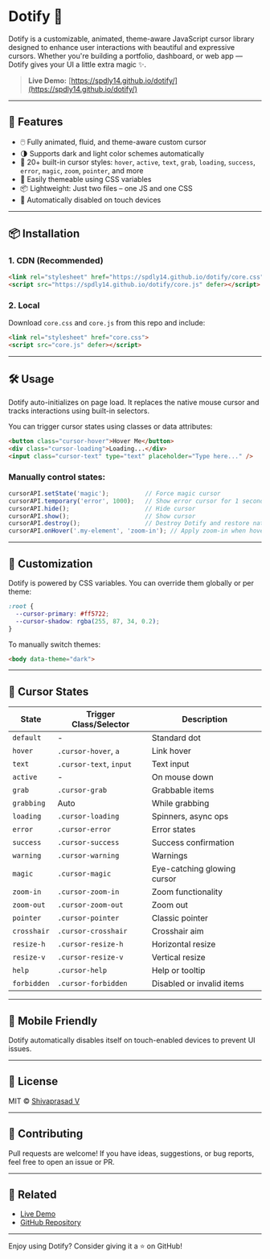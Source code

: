 # Dotify 🎯

Dotify is a customizable, animated, theme-aware JavaScript cursor library designed to enhance user interactions with beautiful and expressive cursors. Whether you're building a portfolio, dashboard, or web app — Dotify gives your UI a little extra magic ✨.

> **Live Demo:** [https://spdly14.github.io/dotify/](https://spdly14.github.io/dotify/)

---

## 🚀 Features

- 🖱️ Fully animated, fluid, and theme-aware custom cursor
- 🌗 Supports dark and light color schemes automatically
- 🔁 20+ built-in cursor styles: `hover`, `active`, `text`, `grab`, `loading`, `success`, `error`, `magic`, `zoom`, `pointer`, and more
- 🎨 Easily themeable using CSS variables
- 📦 Lightweight: Just two files – one JS and one CSS
- 📱 Automatically disabled on touch devices

---

## 📦 Installation

### 1. CDN (Recommended)

```html
<link rel="stylesheet" href="https://spdly14.github.io/dotify/core.css">
<script src="https://spdly14.github.io/dotify/core.js" defer></script>
```

### 2. Local

Download `core.css` and `core.js` from this repo and include:

```html
<link rel="stylesheet" href="core.css">
<script src="core.js" defer></script>
```

---

## 🛠️ Usage

Dotify auto-initializes on page load. It replaces the native mouse cursor and tracks interactions using built-in selectors.

You can trigger cursor states using classes or data attributes:

```html
<button class="cursor-hover">Hover Me</button>
<div class="cursor-loading">Loading...</div>
<input class="cursor-text" type="text" placeholder="Type here..." />
```

### Manually control states:

```js
cursorAPI.setState('magic');          // Force magic cursor
cursorAPI.temporary('error', 1000);   // Show error cursor for 1 second
cursorAPI.hide();                     // Hide cursor
cursorAPI.show();                     // Show cursor
cursorAPI.destroy();                  // Destroy Dotify and restore native cursor
cursorAPI.onHover('.my-element', 'zoom-in'); // Apply zoom-in when hovering
```

---

## 🎨 Customization

Dotify is powered by CSS variables. You can override them globally or per theme:

```css
:root {
  --cursor-primary: #ff5722;
  --cursor-shadow: rgba(255, 87, 34, 0.2);
}
```

To manually switch themes:

```html
<body data-theme="dark">
```

---

## 🎯 Cursor States

| State       | Trigger Class/Selector   | Description                 |
|-------------|--------------------------|-----------------------------|
| `default`   | -                        | Standard dot                |
| `hover`     | `.cursor-hover`, `a`     | Link hover                  |
| `text`      | `.cursor-text`, `input`  | Text input                  |
| `active`    | -                        | On mouse down               |
| `grab`      | `.cursor-grab`           | Grabbable items             |
| `grabbing`  | Auto                     | While grabbing              |
| `loading`   | `.cursor-loading`        | Spinners, async ops         |
| `error`     | `.cursor-error`          | Error states                |
| `success`   | `.cursor-success`        | Success confirmation        |
| `warning`   | `.cursor-warning`        | Warnings                    |
| `magic`     | `.cursor-magic`          | Eye-catching glowing cursor |
| `zoom-in`   | `.cursor-zoom-in`        | Zoom functionality          |
| `zoom-out`  | `.cursor-zoom-out`       | Zoom out                    |
| `pointer`   | `.cursor-pointer`        | Classic pointer             |
| `crosshair` | `.cursor-crosshair`      | Crosshair aim               |
| `resize-h`  | `.cursor-resize-h`       | Horizontal resize           |
| `resize-v`  | `.cursor-resize-v`       | Vertical resize             |
| `help`      | `.cursor-help`           | Help or tooltip             |
| `forbidden` | `.cursor-forbidden`      | Disabled or invalid items   |

---

## 📱 Mobile Friendly

Dotify automatically disables itself on touch-enabled devices to prevent UI issues.

---

## 📄 License

MIT © [Shivaprasad V](https://github.com/spdly14)

---

## 🙌 Contributing

Pull requests are welcome! If you have ideas, suggestions, or bug reports, feel free to open an issue or PR.

---

## 🔗 Related

- [Live Demo](https://spdly14.github.io/dotify/)
- [GitHub Repository](https://github.com/spdly14/dotify)

---

Enjoy using Dotify? Consider giving it a ⭐ on GitHub!
